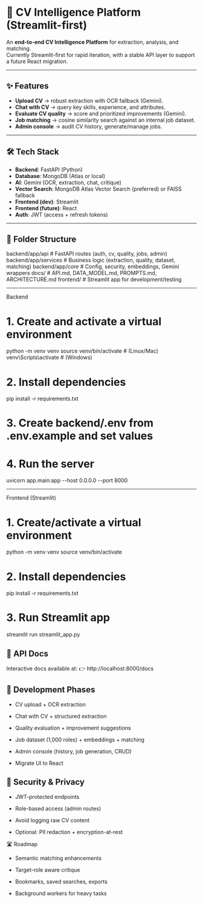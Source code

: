 # 📄 CV Intelligence Platform (Streamlit-first)

An **end-to-end CV Intelligence Platform** for extraction, analysis, and matching.  
Currently Streamlit-first for rapid iteration, with a stable API layer to support a future React migration.

---

## ✨ Features

- **Upload CV** → robust extraction with OCR fallback (Gemini).  
- **Chat with CV** → query key skills, experience, and attributes.  
- **Evaluate CV quality** → score and prioritized improvements (Gemini).  
- **Job matching** → cosine similarity search against an internal job dataset.  
- **Admin console** → audit CV history, generate/manage jobs.  

---

## 🛠️ Tech Stack

- **Backend**: FastAPI (Python)  
- **Database**: MongoDB (Atlas or local)  
- **AI**: Gemini (OCR, extraction, chat, critique)  
- **Vector Search**: MongoDB Atlas Vector Search (preferred) or FAISS fallback  
- **Frontend (dev)**: Streamlit  
- **Frontend (future)**: React  
- **Auth**: JWT (access + refresh tokens)  

---

## 📂 Folder Structure

backend/app/api       # FastAPI routes (auth, cv, quality, jobs, admin)
backend/app/services  # Business logic (extraction, quality, dataset, matching)
backend/app/core      # Config, security, embeddings, Gemini wrappers
docs/                 # API.md, DATA_MODEL.md, PROMPTS.md, ARCHITECTURE.md
frontend/             # Streamlit app for development/testing

---

Backend

# 1. Create and activate a virtual environment
python -m venv venv
source venv/bin/activate  # (Linux/Mac)
venv\Scripts\activate     # (Windows)

# 2. Install dependencies
pip install -r requirements.txt

# 3. Create backend/.env from .env.example and set values

# 4. Run the server
uvicorn app.main:app --host 0.0.0.0 --port 8000

----

Frontend (Streamlit)
# 1. Create/activate a virtual environment
python -m venv venv
source venv/bin/activate

# 2. Install dependencies
pip install -r requirements.txt

# 3. Run Streamlit app
streamlit run streamlit_app.py


## 📖 API Docs

Interactive docs available at:
👉 http://localhost:8000/docs

## 🧭 Development Phases

- CV upload + OCR extraction

- Chat with CV + structured extraction

- Quality evaluation + improvement suggestions

- Job dataset (1,000 roles) + embeddings + matching

- Admin console (history, job generation, CRUD)

- Migrate UI to React

## 🔐 Security & Privacy

- JWT-protected endpoints

- Role-based access (admin routes)

- Avoid logging raw CV content

- Optional: PII redaction + encryption-at-rest

🛣️ Roadmap

- Semantic matching enhancements

- Target-role aware critique

- Bookmarks, saved searches, exports

- Background workers for heavy tasks